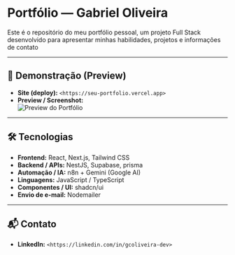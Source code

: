 # Portfólio — Gabriel Oliveira

Este é o repositório do meu portfólio pessoal, um projeto Full Stack desenvolvido para apresentar minhas habilidades, projetos e informações de contato

---

## 📸 Demonstração (Preview)
- **Site (deploy):** `<https://seu-portfolio.vercel.app>`  
- **Preview / Screenshot:**  
  ![Preview do Portfólio](./public/preview.png)

---

## 🛠️ Tecnologias
- **Frontend:** React, Next.js, Tailwind CSS  
- **Backend / APIs:** NestJS, Supabase, prisma  
- **Automação / IA:** n8n + Gemini (Google AI)
- **Linguagens:** JavaScript / TypeScript
- **Componentes / UI:** shadcn/ui
- **Envio de e-mail:** Nodemailer

---

## 📬 Contato
- **LinkedIn:** `<https://linkedin.com/in/gcoliveira-dev>`  
